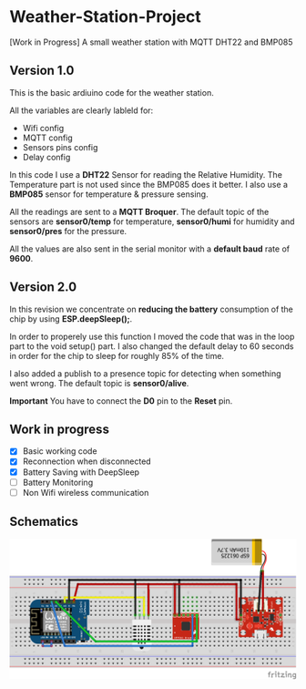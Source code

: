 # Weather-Station-Project
[Work in Progress] A small weather station with MQTT DHT22 and BMP085

## Version 1.0

This is the basic ardiuino code for the weather station.

All the variables are clearly lableld for:
- Wifi config
- MQTT config
- Sensors pins config
- Delay config

In this code I use a **DHT22** Sensor for reading the Relative Humidity. The Temperature part is not used since the BMP085 does it better.
I also use a **BMP085** sensor for temperature & pressure sensing.

All the readings are sent to a **MQTT Broquer**. The default topic of the sensors are **sensor0/temp** for temperature, **sensor0/humi** for humidity and **sensor0/pres** for the pressure.

All the values are also sent in the serial monitor with a **default baud** rate of **9600**.

## Version 2.0

In this revision we concentrate on **reducing the battery** consumption of the chip by using **ESP.deepSleep();**.

In order to properely use this function I moved the code that was in the loop part to the void setup() part. I also changed the default delay to 60 seconds in order for the chip to sleep for roughly 85% of the time.

I also added a publish to a presence topic for detecting when something went wrong. The default topic is **sensor0/alive**.

**Important** You have to connect the **D0** pin to the **Reset** pin.

## Work in progress

- [x] Basic working code
- [x] Reconnection when disconnected
- [x] Battery Saving with DeepSleep
- [ ] Battery Monitoring
- [ ] Non Wifi wireless communication

## Schematics

![Schematics](image.png)
